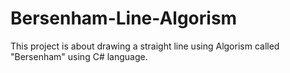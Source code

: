 # Bersenham-Line-Algorism
 This project is about drawing a straight line using Algorism called "Bersenham" using C# language.
